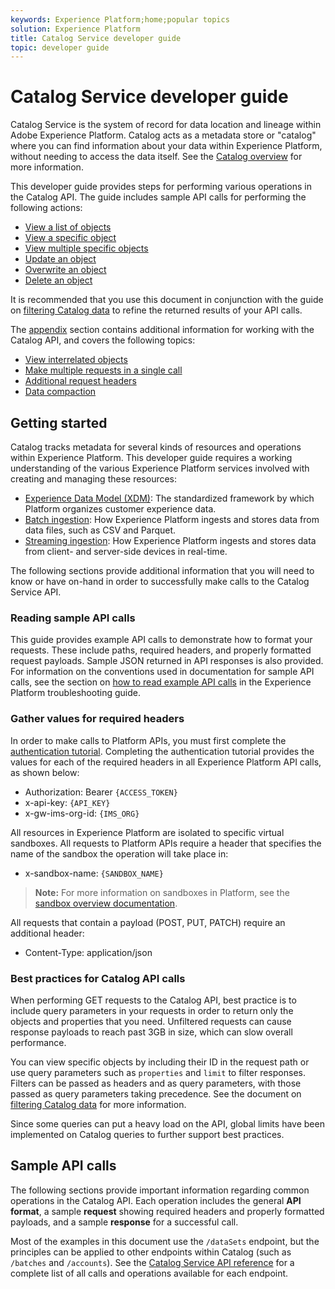 ```yaml
---
keywords: Experience Platform;home;popular topics
solution: Experience Platform
title: Catalog Service developer guide
topic: developer guide
---
```


# Catalog Service developer guide

Catalog Service is the system of record for data location and lineage within Adobe Experience Platform. Catalog acts as a metadata store or "catalog" where you can find information about your data within Experience Platform, without needing to access the data itself. See the [Catalog overview](../home.md) for more information.

This developer guide provides steps for performing various operations in the Catalog API. The guide includes sample API calls for performing the following actions:

- [View a list of objects](#list-objects)
- [View a specific object](#view-a-specific-object)
- [View multiple specific objects](#view-multiple-specific-objects)
- [Update an object](#update-an-object)
- [Overwrite an object](#overwrite-an-object)
- [Delete an object](#delete-an-object)

It is recommended that you use this document in conjunction with the guide on [filtering Catalog data](filtering-catalog-data.md) to refine the returned results of your API calls.

The [appendix](#appendix) section contains additional information for working with the Catalog API, and covers the following topics:
- [View interrelated objects](#view-interrelated-objects)
- [Make multiple requests in a single call](#make-multiple-requests-in-a-single-call)
- [Additional request headers](#additional-request-headers)
- [Data compaction](#data-compaction)

## Getting started

Catalog tracks metadata for several kinds of resources and operations within Experience Platform. This developer guide requires a working understanding of the various Experience Platform services involved with creating and managing these resources:

* [Experience Data Model (XDM)](../schema_registry/xdm_system/xdm_system_in_experience_platform.md): The standardized framework by which Platform organizes customer experience data.
* [Batch ingestion](../ingest_architectural_overview/ingest_architectural_overview.md): How Experience Platform ingests and stores data from data files, such as CSV and Parquet.
* [Streaming ingestion](../streaming_ingest/streaming_ingest_overview.md): How Experience Platform ingests and stores data from client- and server-side devices in real-time.

The following sections provide additional information that you will need to know or have on-hand in order to successfully make calls to the Catalog Service API.

### Reading sample API calls

This guide provides example API calls to demonstrate how to format your requests. These include paths, required headers, and properly formatted request payloads. Sample JSON returned in API responses is also provided. For information on the conventions used in documentation for sample API calls, see the section on [how to read example API calls](../platform_faq_and_troubleshooting/platform_faq_and_troubleshooting.md#how-do-i-format-an-api-request) in the Experience Platform troubleshooting guide.

### Gather values for required headers

In order to make calls to Platform APIs, you must first complete the [authentication tutorial](../../tutorials/authenticate_to_acp_tutorial/authenticate_to_acp_tutorial.md). Completing the authentication tutorial provides the values for each of the required headers in all Experience Platform API calls, as shown below:

- Authorization: Bearer `{ACCESS_TOKEN}`
- x-api-key: `{API_KEY}`
- x-gw-ims-org-id: `{IMS_ORG}`

All resources in Experience Platform are isolated to specific virtual sandboxes. All requests to Platform APIs require a header that specifies the name of the sandbox the operation will take place in:

- x-sandbox-name: `{SANDBOX_NAME}`

> **Note:** For more information on sandboxes in Platform, see the [sandbox overview documentation](../sandboxes/sandboxes-overview.md). 

All requests that contain a payload (POST, PUT, PATCH) require an additional header:

- Content-Type: application/json

### Best practices for Catalog API calls

When performing GET requests to the Catalog API, best practice is to include query parameters in your requests in order to return only the objects and properties that you need. Unfiltered requests can cause response payloads to reach past 3GB in size, which can slow overall performance.

You can view specific objects by including their ID in the request path or use query parameters such as `properties` and `limit` to filter responses. Filters can be passed as headers and as query parameters, with those passed as query parameters taking precedence. See the document on [filtering Catalog data](filtering-catalog-data.md) for more information.

Since some queries can put a heavy load on the API, global limits have been implemented on Catalog queries to further support best practices.

## Sample API calls

The following sections provide important information regarding common operations in the Catalog API. Each operation includes the general **API format**, a sample **request** showing required headers and properly formatted payloads, and a sample **response** for a successful call.

Most of the examples in this document use the `/dataSets` endpoint, but the principles can be applied to other endpoints within Catalog (such as `/batches` and `/accounts`). See the [Catalog Service API reference](../../../../../../acpdr/swagger-specs/catalog.yaml) for a complete list of all calls and operations available for each endpoint.
